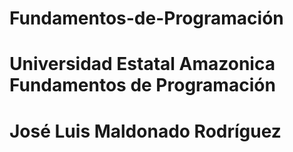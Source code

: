 # Fundamentos-de-Programación
# Universidad Estatal Amazonica Fundamentos de Programación
# José Luis Maldonado Rodríguez
